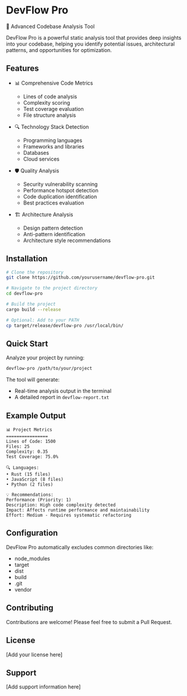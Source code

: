# DevFlow Pro

🚀 Advanced Codebase Analysis Tool

DevFlow Pro is a powerful static analysis tool that provides deep insights into your codebase, helping you identify potential issues, architectural patterns, and opportunities for optimization.

## Features

- 📊 Comprehensive Code Metrics
  - Lines of code analysis
  - Complexity scoring
  - Test coverage evaluation
  - File structure analysis

- 🔍 Technology Stack Detection
  - Programming languages
  - Frameworks and libraries
  - Databases
  - Cloud services

- 🛡️ Quality Analysis
  - Security vulnerability scanning
  - Performance hotspot detection
  - Code duplication identification
  - Best practices evaluation

- 🏗️ Architecture Analysis
  - Design pattern detection
  - Anti-pattern identification
  - Architecture style recommendations

## Installation

```bash
# Clone the repository
git clone https://github.com/yourusername/devflow-pro.git

# Navigate to the project directory
cd devflow-pro

# Build the project
cargo build --release

# Optional: Add to your PATH
cp target/release/devflow-pro /usr/local/bin/
```

## Quick Start

Analyze your project by running:

```bash
devflow-pro /path/to/your/project
```

The tool will generate:
- Real-time analysis output in the terminal
- A detailed report in `devflow-report.txt`

## Example Output

```
📊 Project Metrics
================
Lines of Code: 1500
Files: 25
Complexity: 0.35
Test Coverage: 75.0%

🔍 Languages:
• Rust (15 files)
• JavaScript (8 files)
• Python (2 files)

💡 Recommendations:
Performance (Priority: 1)
Description: High code complexity detected
Impact: Affects runtime performance and maintainability
Effort: Medium - Requires systematic refactoring
```

## Configuration

DevFlow Pro automatically excludes common directories like:
- node_modules
- target
- dist
- build
- .git
- vendor

## Contributing

Contributions are welcome! Please feel free to submit a Pull Request.

## License

[Add your license here]

## Support

[Add support information here]